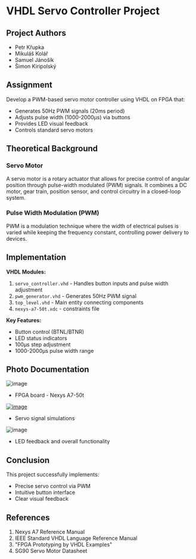 # VHDL Servo Controller Project

## Project Authors
- Petr Křupka
- Mikuláš Kolář  
- Samuel Jánošík
- Šimon Kiripolský

## Assignment
Develop a PWM-based servo motor controller using VHDL on FPGA that:
- Generates 50Hz PWM signals (20ms period)
- Adjusts pulse width (1000-2000μs) via buttons
- Provides LED visual feedback
- Controls standard servo motors

## Theoretical Background

### Servo Motor
A servo motor is a rotary actuator that allows for precise control of angular position through pulse-width modulated (PWM) signals. It combines a DC motor, gear train, position sensor, and control circuitry in a closed-loop system.

### Pulse Width Modulation (PWM)
PWM is a modulation technique where the width of electrical pulses is varied while keeping the frequency constant, controlling power delivery to devices.

## Implementation
**VHDL Modules:**
1. `servo_controller.vhd` - Handles button inputs and pulse width adjustment
2. `pwm_generator.vhd` - Generates 50Hz PWM signal
3. `top_level.vhd` - Main entity connecting components
4. `nexys-a7-50t.xdc` - constraints file

**Key Features:**
- Button control (BTNL/BTNR)
- LED status indicators
- 100μs step adjustment
- 1000-2000μs pulse width range

## Photo Documentation

![image](https://github.com/user-attachments/assets/e4fa4023-e745-453e-9cc3-4c6979350f24)
- FPGA board - Nexys A7-50t


[![image](https://github.com/user-attachments/assets/472040ae-10aa-4354-842a-43292110a0a9)](https://www.codeproject.com/Articles/513169/Servomotor-Control-with-PWM-and-VHDL)
- Servo signal simulations


![image](https://github.com/user-attachments/assets/2afccf1b-1572-4b56-bb81-2f4438c66164)
- LED feedback and overall functionality

## Conclusion
This project successfully implements:
- Precise servo control via PWM
- Intuitive button interface
- Clear visual feedback

## References
1. Nexys A7 Reference Manual
2. IEEE Standard VHDL Language Reference Manual
3. "FPGA Prototyping by VHDL Examples" 
4. SG90 Servo Motor Datasheet
